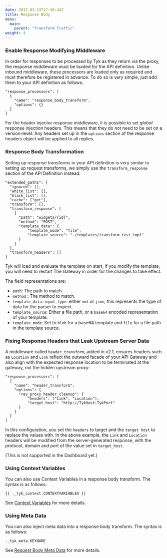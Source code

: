 ```yaml
---
date: 2017-03-23T17:30:44Z
title: Response Body
menu:
  main:
    parent: "Transform Traffic"
weight: 4 
---
```


### Enable Response Modifying Middleware

In order for responses to be processed by Tyk as they return via the proxy, the response middleware must be loaded for the API definition. Unlike inbound middleware, these processors are loaded only as required and must therefore be registered in advance. To do so is very simple, just add them to your API definition as follows:

```{.copyWrapper}
"response_processors": [
  {
    "name": "response_body_transform",
    "options": {}
  }
] 
```

For the header injector response middleware, it is possible to set *global* response injection headers. This means that they do not need to be set on a version-level. Any headers set up in the `options` section of the response headers object will be applied to all replies.

### Response Body Transformation

Setting up response transforms in your API definition is very similar to setting up request transforms, we simply use the `transform_response` section of the API Definition instead:

```{.copyWrapper}
"extended_paths": {
  "ignored": [],
  "white_list": [],
  "black_list": [],
  "cache": ["get"],
  "transform": [],
  "transform_response": [
    {
      "path": "widgets/{id}",
      "method": "POST",
      "template_data": {
          "template_mode": "file",
          "template_source": "./templates/transform_test.tmpl"
      }
    }
  ],
  "transform_headers": []
}
```

Tyk will load and evaluate the template on start, if you modify the template, you will need to restart The Gateway in order for the changes to take effect.

The field representations are:

*   `path`: The path to match.
*   `method` : The method to match.
*   `template_data.input_type`: either `xml` or `json`, this represents the type of data for the parser to expect.
*   `template_source`: Either a file path, or a `base64` encoded representation of your template.
*   `template_mode`: Set to `blob` for a base64 template and `file` for a file path in the template source.

### Fixing Response Headers that Leak Upstream Server Data

A middleware called `header_transform`, added in v2.1, ensures headers such as `Location` and `Link` reflect the outward facade of your API Gateway and also align with the expected response location to be terminated at the gateway, not the hidden upstream proxy:

```{.copyWrapper}
"response_processors": [
  {
    "name": "header_transform",
    "options": {
      "rev_proxy_header_cleanup": {
          "headers": ["Link", "Location"],
          "target_host": "http://TykHost:TykPort"
      }
    }
  }
]
```

In this configuration, you set the `headers` to target and the `target host` to replace the values with. In the above example, the `Link` and `Location` headers will be modified from the server-generated response, with the protocol, domain and port of the value set in `target_host`.

(This is not supported in the Dashboard yet.)

### Using Context Variables

You can also use Context Variables in a response body transform. The syntax is as follows:

`{{ ._tyk_context.CONTEXTVARIABLES }}`

See [Context Variables](/docs/concepts/context-variables/) for more details.

### Using Meta Data

You can also inject meta data into a response body transform. The syntax is as follows:

`._tyk_meta.KEYNAME`

See [Request Body Meta Data](/docs/transform-traffic/request-body/#a-name-meta-data-a-meta-data) for more details.




